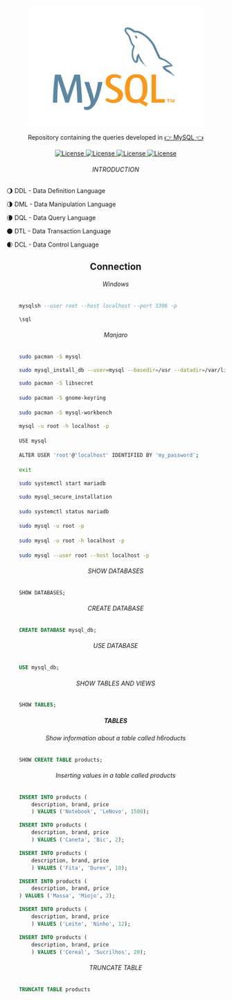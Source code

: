 <p align="center"><img src="mysql.svg" width="400"></p>

<p align="center">Repository containing the queries developed in <a href="https://www.mysql.com/">👉 MySQL 👈</a></p>

<p align="center">
    <a href="https://opensource.org/licenses/MIT">
        <img alt="License" src="https://img.shields.io/badge/License-MIT-yellow.svg">
    </a>
    <a href="#">
        <img alt="License" src="https://img.shields.io/github/languages/count/Adath/MySQL">
    </a>
    <a href="#">
        <img alt="License" src="https://img.shields.io/github/last-commit/Adath/MySQL">
    </a>
    <a href="#">
        <img alt="License" src="https://img.shields.io/github/followers/Adath?style=social">
    </a>
</p>

<h6 align="center">INTRODUCTION</h6>

<p>🌖 DDL - Data Definition Language</p>

<p>🌗 DML - Data Manipulation Language</p>

<p>🌘 DQL - Data Query Language</p>

<p>🌑 DTL - Data Transaction Language</p>

<p>🌒 DCL - Data Control Language</p>

<h2 align="center">Connection</h2>

<h6 align="center">Windows</h6>

```sql
    mysqlsh --user root --host localhost --port 3306 -p
```

```sql
    \sql
```

<h6 align="center">Manjaro</h6>

```bash
    sudo pacman -S mysql
```

```bash
    sudo mysql_install_db --user=mysql --basedir=/usr --datadir=/var/lib/mysql
```

```bash
    sudo pacman -S libsecret

    sudo pacman -S gnome-keyring

    sudo pacman -S mysql-workbench
```

```bash
    mysql -u root -h localhost -p

    USE mysql

    ALTER USER 'root'@'localhost' IDENTIFIED BY 'my_password';

    exit
```

```bash
    sudo systemctl start mariadb
```

```bash
    sudo mysql_secure_installation

    sudo systemctl status mariadb

    sudo mysql -u root -p

    sudo mysql -u root -h localhost -p

    sudo mysql --user root --host localhost -p
```

<h6 align="center">SHOW DATABASES</h6>

```sql
    SHOW DATABASES;
```

<h6 align="center">CREATE DATABASE</h6>

```sql
    CREATE DATABASE mysql_db;
```

<h6 align="center">USE DATABASE</h6>

```sql
    USE mysql_db;
```

<h6 align="center">SHOW TABLES AND VIEWS</h6>

```sql
    SHOW TABLES;
```

<h5 align="center">TABLES</h5>

<h6 align="center">Show information about a table called h6roducts</h6>

```sql
    SHOW CREATE TABLE products;
```

<h6 align="center">Inserting values in a table called products</h6>

```sql
    INSERT INTO products (
        description, brand, price
        ) VALUES ('Notebook', 'LeNovo', 1500);
```

```sql
    INSERT INTO products (
        description, brand, price
        ) VALUES ('Caneta', 'Bic', 2);
```

```sql
    INSERT INTO products (
        description, brand, price
        ) VALUES ('Fita', 'Durex', 10);
```

```sql
    INSERT INTO products (
        description, brand, price
    ) VALUES ('Massa', 'Miojo', 2);
```

```sql
    INSERT INTO products (
        description, brand, price
        ) VALUES ('Leite', 'Ninho', 12);
```

```sql
    INSERT INTO products (
        description, brand, price
        ) VALUES ('Cereal', 'Sucrilhos', 20);
```

<h6 align="center">TRUNCATE TABLE</h6>

```sql
    TRUNCATE TABLE products
```